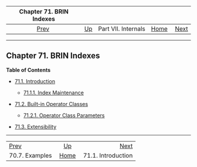 <!--?xml version="1.0" encoding="UTF-8" standalone="no"?-->

|           Chapter 71. BRIN Indexes          |                                            |                     |                                                       |                                               |
| :-----------------------------------------: | :----------------------------------------- | :-----------------: | ----------------------------------------------------: | --------------------------------------------: |
| [Prev](gin-examples.html "70.7. Examples")  | [Up](internals.html "Part VII. Internals") | Part VII. Internals | [Home](index.html "PostgreSQL 17devel Documentation") |  [Next](brin-intro.html "71.1. Introduction") |

***

## Chapter 71. BRIN Indexes

**Table of Contents**

*   [71.1. Introduction](brin-intro.html)

    *   [71.1.1. Index Maintenance](brin-intro.html#BRIN-OPERATION)

*   [71.2. Built-in Operator Classes](brin-builtin-opclasses.html)

    *   [71.2.1. Operator Class Parameters](brin-builtin-opclasses.html#BRIN-BUILTIN-OPCLASSES--PARAMETERS)

*   [71.3. Extensibility](brin-extensibility.html)

[]()

***

|                                             |                                                       |                                               |
| :------------------------------------------ | :---------------------------------------------------: | --------------------------------------------: |
| [Prev](gin-examples.html "70.7. Examples")  |       [Up](internals.html "Part VII. Internals")      |  [Next](brin-intro.html "71.1. Introduction") |
| 70.7. Examples                              | [Home](index.html "PostgreSQL 17devel Documentation") |                            71.1. Introduction |
